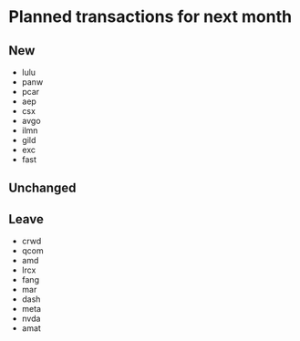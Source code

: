 # Planned transactions for next month

## New
+ lulu
+ panw
+ pcar
+ aep
+ csx
+ avgo
+ ilmn
+ gild
+ exc
+ fast
## Unchanged

## Leave
- crwd
- qcom
- amd
- lrcx
- fang
- mar
- dash
- meta
- nvda
- amat